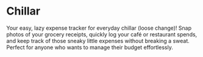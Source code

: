 # Chillar
Your easy, lazy expense tracker for everyday chillar (loose change)! Snap photos of your grocery receipts, quickly log your café or restaurant spends, and keep track of those sneaky little expenses without breaking a sweat. Perfect for anyone who wants to manage their budget effortlessly.
